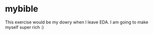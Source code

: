 # mybible

This exercise would be my dowry when I leave EDA. I am going to make myself super rich :)
